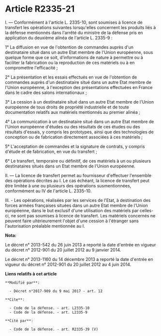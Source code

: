 # Article R2335-21

I. ― Conformément à l'article L. 2335-10, sont soumises à licence de transfert les opérations suivantes lorsqu'elles
concernent les produits liés à la défense mentionnés dans l'arrêté du ministre de la défense pris en application du deuxième
alinéa de l'article L. 2335-9 :

1° La diffusion en vue de l'obtention de commandes auprès d'un destinataire situé dans un autre Etat membre de l'Union
européenne, sous quelque forme que ce soit, d'informations de nature à permettre ou à faciliter la fabrication ou la
reproduction de ces matériels ou à en compromettre l'efficacité ;

2° La présentation et les essais effectués en vue de l'obtention de commandes auprès d'un destinataire situé dans un autre
Etat membre de l'Union européenne, à l'exception des présentations effectuées en France dans le cadre des salons
internationaux ;

3° La cession à un destinataire situé dans un autre Etat membre de l'Union européenne de tous droits de propriété
industrielle et de toute documentation relatifs aux matériels mentionnés au premier alinéa ;

4° La communication à un destinataire situé dans un autre Etat membre de l'Union européenne d'études ou des résultats de ces
études ou des résultats d'essais, y compris les prototypes, ainsi que des technologies de conception ou de fabrication
directement associées à ces matériels ;

5° L'acceptation de commandes et la signature de contrats, y compris d'étude et de fabrication, en vue du transfert ;

6° Le transfert, temporaire ou définitif, de ces matériels à un ou plusieurs destinataires situés dans un Etat membre de
l'Union européenne.

II. ― La licence de transfert permet au fournisseur d'effectuer l'ensemble des opérations décrites au I. Le cas échéant, la
licence de transfert peut être limitée à une ou plusieurs des opérations susmentionnées, conformément au IV de l'article L.
2335-10.

III. - Les opérations, réalisées par les services de l'Etat, à destination des forces armées françaises situées dans un autre
Etat membre de l'Union européenne, dans le but exclusif d'une utilisation des matériels par celles-ci, ne sont pas soumises à
licence de transfert. Les matériels concernés ne peuvent faire ultérieurement l'objet d'une cession à l'étranger sans
l'autorisation préalable mentionnée au I.

**Nota:**

Le décret n° 2013-542 du 26 juin 2013 a reporté la date d'entrée en vigueur du décret n° 2012-901 du 20 juillet 2012 au 9
janvier 2014.

Le décret n° 2013-1160 du 14 décembre 2013 a reporté la date d'entrée en vigueur du décret n° 2012-901 du 20 juillet 2012 au
4 juin 2014.

**Liens relatifs à cet article**

	**Modifié par**:

	  - Décret n°2017-909 du 9 mai 2017 - art. 12

	**Cite**:

	  - Code de la défense. - art. L2335-10
	  - Code de la défense. - art. L2335-9

	**Cité par**:

	  - Code de la défense. - art. R2335-39 (V)
